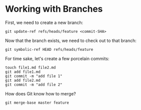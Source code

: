 # Working with Branches

First, we need to create a new branch:

```
git update-ref refs/heads/feature <commit-SHA>
```

Now that the branch exists, we need to check out to that branch:

```
git symbolic-ref HEAD refs/heads/feature
```

For time sake, let's create a few porcelain commits:

```
touch file1.md file2.md
git add file1.md
git commit -m "add file 1"
git add file2.md
git commit -m "add file 2"
```

How does Git know how to merge?

```
git merge-base master feature
```
